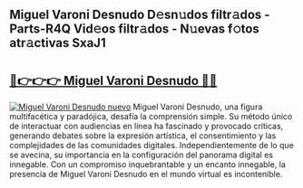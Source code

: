 ## Miguel Varoni Desnudo D𝚎sn𝚞dos filtr𝚊dos - Parts-R4Q Vid𝚎os filtr𝚊dos - N𝚞evas f𝚘tos atr𝚊ctivas SxaJ1

# <h2><a href="http://mb4qs5.tromn.icu/?c=Miguel+Varoni+Desnudo">🔗👉👉👉 Miguel Varoni Desnudo 🔗🔗</a></h2>

[![Miguel Varoni Desnudo nuevo](https://i.imgur.com/pEAQMta.gif)](http://mb4qs5.tromn.icu/?c=Miguel+Varoni+Desnudo)
Miguel Varoni Desnudo, una figura multifacética y paradójica, desafía la comprensión simple. Su método único de interactuar con audiencias en línea ha fascinado y provocado críticas, generando debates sobre la expresión artística, el consentimiento y las complejidades de las comunidades digitales. Independientemente de lo que se avecina, su importancia en la configuración del panorama digital es innegable. Con un compromiso inquebrantable y un encanto innegable, la presencia de Miguel Varoni Desnudo en el mundo virtual es incontenible.
